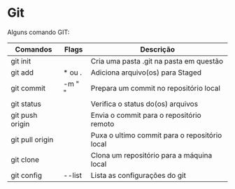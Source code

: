 # Git

Alguns comando GIT:

| Comandos        | Flags  | Descrição                                     |
| --------------- | ------ | --------------------------------------------- |
| git init        |        | Cria uma pasta .git na pasta em questão       |
| git add         | * ou . | Adiciona arquivo(os) para Staged              |
| git commit      | -m " " | Prepara um commit no repositório local        |
| git status      |        | Verifica o status do(os) arquivos             |
| git push origin |        | Envia o commit para o repositório remoto      |
| git pull origin |        | Puxa o ultimo commit para o repositório local |
| git clone       |        | Clona um repositório para a máquina local     |
| git config      | --list | Lista as configurações do git                 |

 



